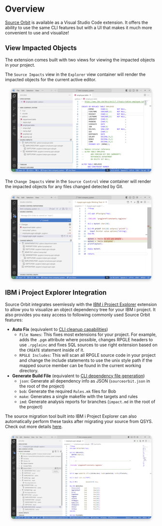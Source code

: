 # Overview

[Source Orbit](https://marketplace.visualstudio.com/items?itemName=IBM.vscode-sourceorbit) is available as a Visual Studio Code extension. It offers the ability to use the same CLI features but with a UI that makes it much more convenient to use and visualize!

## View Impacted Objects

The extension comes built with two views for viewing the impacted objects in your project.

The `Source Impacts` view in the `Explorer` view container will render the impacted objects for the current active editor.

<div style="text-align: center; margin: 20px;">
    <img src="https://github.com/IBM/sourceorbit/blob/main/docs/assets/Extension_01.png?raw=true" alt="Source Impacts view" style="box-shadow: 0 4px 8px rgba(0, 0, 0, 0.2); border-radius: 8px;">
</div>

The `Change Impacts` view in the `Source Control` view container will render the impacted objects for any files changed detected by Git.

<div style="text-align: center; margin: 20px;">
    <img src="https://github.com/IBM/sourceorbit/blob/main/docs/assets/Extension_02.png?raw=true" alt="Change Impacts view" style="box-shadow: 0 4px 8px rgba(0, 0, 0, 0.2); border-radius: 8px;">
</div>

## IBM i Project Explorer Integration

Source Orbit integrates seemlessly with the [IBM i Project Explorer](https://marketplace.visualstudio.com/items?itemName=IBM.vscode-ibmi-projectexplorer) extension to allow you to visualize an object dependency tree for your IBM i project. It also provides you easy access to following commonly used Source Orbit features:

* **Auto Fix** (equivalent to [CLI cleanup capabilities](./pages/cli/index?id=cleanup-capabilities))
    * `File Names`: This fixes most extensions for your project. For example, adds the `.pgm` attribute where possible, changes RPGLE headers to use `.rpgleinc` and fixes SQL sources to use right extension based on the `CREATE` statement inside of it.
    * `RPGLE Includes`: This will scan all RPGLE source code in your project and change the include statements to use the unix style path if the mapped source member can be found in the current working directory.
* **Generate Build File** (equivalent to [CLI dependency file generation](./pages/cli/index?id=dependency-file-generation))
    * `json`: Generate all dependency info as JSON (`sourceorbit.json` in the root of the project)
    * `bob`: Generate the required `Rules.mk` files for Bob
    * `make`: Generates a single makefile with the targets and rules
    * `imd`: Generate analysis reports for branches (`impact.md` in the root of the project)

The source migration tool built into IBM i Project Explorer can also automatically perform these tasks after migrating your source from QSYS. Check out more details [here](./pages/general/migrating?id=_1-ibm-i-project-explorer).

<div style="text-align: center; margin: 20px;">
    <img src="https://github.com/IBM/sourceorbit/blob/main/docs/assets/Extension_03.png?raw=true" alt="Project Explorer Integration" style="box-shadow: 0 4px 8px rgba(0, 0, 0, 0.2); border-radius: 8px;">
</div>